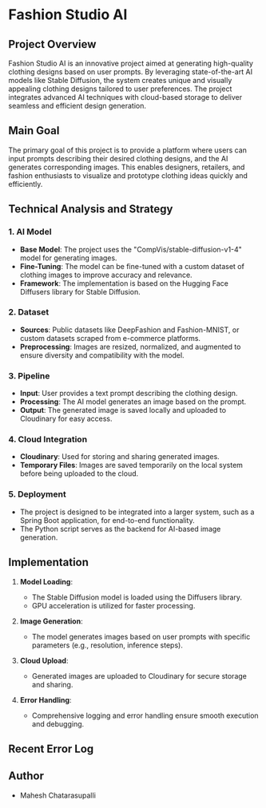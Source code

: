 # Fashion Studio AI

## Project Overview
Fashion Studio AI is an innovative project aimed at generating high-quality clothing designs based on user prompts. By leveraging state-of-the-art AI models like Stable Diffusion, the system creates unique and visually appealing clothing designs tailored to user preferences. The project integrates advanced AI techniques with cloud-based storage to deliver seamless and efficient design generation.

## Main Goal
The primary goal of this project is to provide a platform where users can input prompts describing their desired clothing designs, and the AI generates corresponding images. This enables designers, retailers, and fashion enthusiasts to visualize and prototype clothing ideas quickly and efficiently.

## Technical Analysis and Strategy

### 1. **AI Model**
- **Base Model**: The project uses the "CompVis/stable-diffusion-v1-4" model for generating images.
- **Fine-Tuning**: The model can be fine-tuned with a custom dataset of clothing images to improve accuracy and relevance.
- **Framework**: The implementation is based on the Hugging Face Diffusers library for Stable Diffusion.

### 2. **Dataset**
- **Sources**: Public datasets like DeepFashion and Fashion-MNIST, or custom datasets scraped from e-commerce platforms.
- **Preprocessing**: Images are resized, normalized, and augmented to ensure diversity and compatibility with the model.

### 3. **Pipeline**
- **Input**: User provides a text prompt describing the clothing design.
- **Processing**: The AI model generates an image based on the prompt.
- **Output**: The generated image is saved locally and uploaded to Cloudinary for easy access.

### 4. **Cloud Integration**
- **Cloudinary**: Used for storing and sharing generated images.
- **Temporary Files**: Images are saved temporarily on the local system before being uploaded to the cloud.

### 5. **Deployment**
- The project is designed to be integrated into a larger system, such as a Spring Boot application, for end-to-end functionality.
- The Python script serves as the backend for AI-based image generation.

## Implementation
1. **Model Loading**:
   - The Stable Diffusion model is loaded using the Diffusers library.
   - GPU acceleration is utilized for faster processing.

2. **Image Generation**:
   - The model generates images based on user prompts with specific parameters (e.g., resolution, inference steps).

3. **Cloud Upload**:
   - Generated images are uploaded to Cloudinary for secure storage and sharing.

4. **Error Handling**:
   - Comprehensive logging and error handling ensure smooth execution and debugging.


## Recent Error Log



## Author
- Mahesh Chatarasupalli
